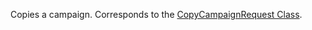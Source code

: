 Copies a campaign. 
Corresponds to the [CopyCampaignRequest Class](https://msdn.microsoft.com/library/microsoft.crm.sdk.messages.copycampaignrequest.aspx).
